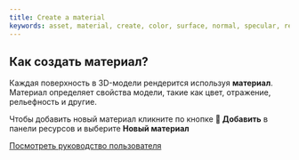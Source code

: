 ```yaml
---
title: Create a material
keywords: asset, material, create, color, surface, normal, specular, reflection, phong, pbr, physical
---
```


## Как создать материал?

Каждая поверхность в 3D-модели рендерится используя **материал**. Материал определяет свойства модели, такие как цвет, отражение, рельефность и другие.

Чтобы добавить новый материал кликните по кнопке **<span class="font-icon">&#57632;</span> Добавить** в панели ресурсов и выберите **Новый материал**

<a class="docs" href="http://developer.playcanvas.com/en/user-manual/assets/materials/" target="_blank">Посмотреть руководство пользователя</a>

